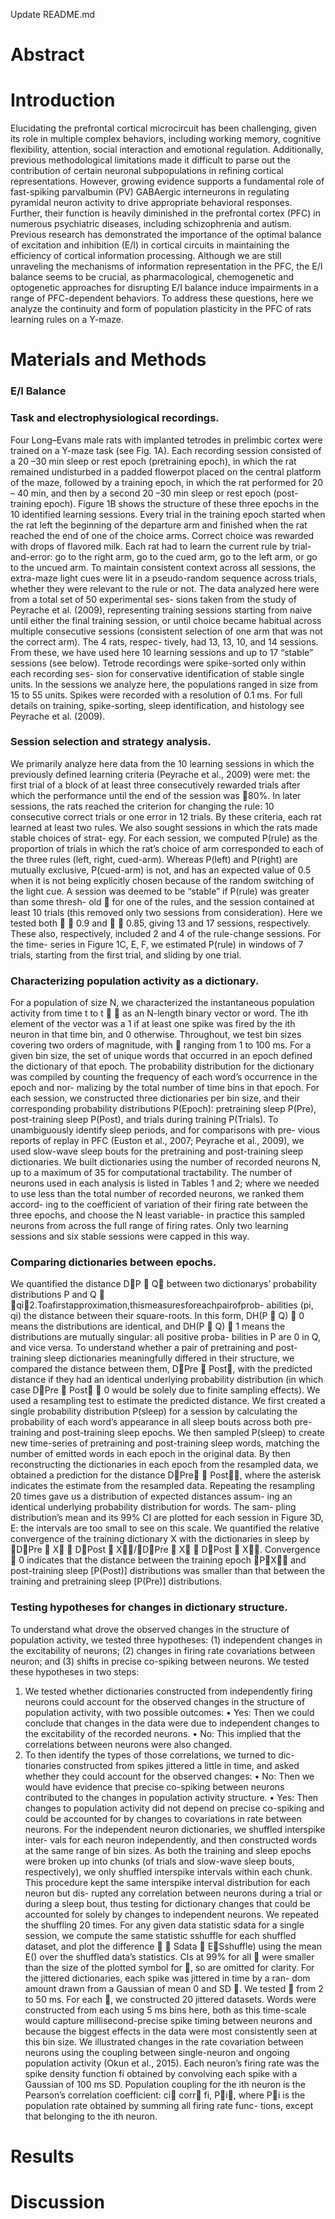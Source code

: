Update README.md

# Abstract 
 
 
# Introduction

Elucidating the prefrontal cortical microcircuit has been challenging, given its role in multiple complex behaviors, including working memory, cognitive flexibility, attention, social interaction and emotional regulation. Additionally, previous methodological limitations made it difficult to parse out the contribution of certain neuronal subpopulations in refining cortical representations. However, growing evidence supports a fundamental role of fast-spiking parvalbumin (PV) GABAergic interneurons in regulating pyramidal neuron activity to drive appropriate behavioral responses. Further, their function is heavily diminished in the prefrontal cortex (PFC) in numerous psychiatric diseases, including schizophrenia and autism. Previous research has demonstrated the importance of the optimal balance of excitation and inhibition (E/I) in cortical circuits in maintaining the efficiency of cortical information processing. Although we are still unraveling the mechanisms of information representation in the PFC, the E/I balance seems to be crucial, as pharmacological, chemogenetic and optogenetic approaches for disrupting E/I balance induce impairments in a range of PFC-dependent behaviors. To address these questions, here we analyze the continuity and form of population plasticity in the PFC of rats learning rules on a Y-maze. 

 
# Materials and Methods

### E/I Balance


### Task and electrophysiological recordings. 
Four Long–Evans male rats with implanted tetrodes in prelimbic cortex were trained on a Y-maze task (see Fig. 1A). Each recording session consisted of a 20 –30 min sleep or rest epoch (pretraining epoch), in which the rat remained undisturbed in a padded flowerpot placed on the central platform of the maze, followed by a training epoch, in which the rat performed for 20 – 40 min, and then by a second 20 –30 min sleep or rest epoch (post-training epoch). Figure 1B shows the structure of these three epochs in the 10 identified learning sessions. Every trial in the training epoch started when the rat left the beginning of the departure arm and finished when the rat reached the end of one of the choice arms. Correct choice was rewarded with drops of flavored milk. Each rat had to learn the current rule by trial-and-error: go to the right arm, go to the cued arm, go to the left arm, or go to the uncued arm. To maintain consistent context across all sessions, the extra-maze light cues were lit in a pseudo-random sequence across trials, whether they were relevant to the rule or not.
The data analyzed here were from a total set of 50 experimental ses- sions taken from the study of Peyrache et al. (2009), representing training sessions starting from naive until either the final training session, or until choice became habitual across multiple consecutive sessions (consistent selection of one arm that was not the correct arm). The 4 rats, respec- tively, had 13, 13, 10, and 14 sessions. From these, we have used here 10 learning sessions and up to 17 “stable” sessions (see below). Tetrode recordings were spike-sorted only within each recording ses- sion for conservative identification of stable single units. In the sessions we analyze here, the populations ranged in size from 15 to 55 units. Spikes were recorded with a resolution of 0.1 ms. For full details on training, spike-sorting, sleep identification, and histology see Peyrache et al. (2009).

### Session selection and strategy analysis. 
We primarily analyze here data from the 10 learning sessions in which the previously defined learning criteria (Peyrache et al., 2009) were met: the first trial of a block of at least three consecutively rewarded trials after which the performance until the end of the session was 􏰀80%. In later sessions, the rats reached the criterion for changing the rule: 10 consecutive correct trials or one error in 12 trials. By these criteria, each rat learned at least two rules.
We also sought sessions in which the rats made stable choices of strat- egy. For each session, we computed P(rule) as the proportion of trials in which the rat’s choice of arm corresponded to each of the three rules (left, right, cued-arm). Whereas P(left) and P(right) are mutually exclusive, P(cued-arm) is not, and has an expected value of 0.5 when it is not being explicitly chosen because of the random switching of the light cue. A session was deemed to be “stable” if P(rule) was greater than some thresh- old 􏰍 for one of the rules, and the session contained at least 10 trials (this removed only two sessions from consideration). Here we tested both 􏰍 􏰁 0.9 and 􏰍 􏰁 0.85, giving 13 and 17 sessions, respectively. These also, respectively, included 2 and 4 of the rule-change sessions. For the time- series in Figure 1C, E, F, we estimated P(rule) in windows of 7 trials, starting from the first trial, and sliding by one trial.

### Characterizing population activity as a dictionary. 
For a population of size N, we characterized the instantaneous population activity from time t to t 􏰂 􏰎 as an N-length binary vector or word. The ith element of the vector was a 1 if at least one spike was fired by the ith neuron in that time bin, and 0 otherwise. Throughout, we test bin sizes covering two orders of magnitude, with 􏰎 ranging from 1 to 100 ms. For a given bin size, the set of unique words that occurred in an epoch defined the dictionary of that epoch. The probability distribution for the dictionary was compiled by counting the frequency of each word’s occurrence in the epoch and nor- malizing by the total number of time bins in that epoch.
For each session, we constructed three dictionaries per bin size, and their corresponding probability distributions P(Epoch): pretraining sleep P(Pre), post-training sleep P(Post), and trials during training P(Trials). To unambiguously identify sleep periods, and for comparisons with pre- vious reports of replay in PFC (Euston et al., 2007; Peyrache et al., 2009), we used slow-wave sleep bouts for the pretraining and post-training sleep dictionaries.
We built dictionaries using the number of recorded neurons N, up to a maximum of 35 for computational tractability. The number of neurons used in each analysis is listed in Tables 1 and 2; where we needed to use less than the total number of recorded neurons, we ranked them accord- ing to the coefficient of variation of their firing rate between the three epochs, and choose the N least variable- in practice this sampled neurons from across the full range of firing rates. Only two learning sessions and six stable sessions were capped in this way.

### Comparing dictionaries between epochs. 
We quantified the distance D􏰃P 􏰓 Q􏰄 between two dictionarys’ probability distributions P and Q 􏰈 􏰕qi􏰄2.Toafirstapproximation,thismeasuresforeachpairofprob- abilities (pi, qi) the distance between their square-roots. In this form, DH(P 􏰓 Q) 􏰁 0 means the distributions are identical, and DH(P 􏰓 Q) 􏰁 1 means the distributions are mutually singular: all positive proba- bilities in P are 0 in Q, and vice versa.
To understand whether a pair of pretraining and post-training sleep dictionaries meaningfully differed in their structure, we compared the distance between them, D􏰃Pre 􏰓 Post􏰄, with the predicted distance if they had an identical underlying probability distribution (in which case D􏰃Pre 􏰓 Post􏰄 􏰀 0 would be solely due to finite sampling effects). We used a resampling test to estimate the predicted distance. We first created a single probability distribution P(sleep) for a session by calculating the probability of each word’s appearance in all sleep bouts across both pre- training and post-training sleep epochs. We then sampled P(sleep) to create new time-series of pretraining and post-training sleep words, matching the number of emitted words in each epoch in the original data. By then reconstructing the dictionaries in each epoch from the resampled data, we obtained a prediction for the distance D􏰃Pre􏰗 􏰓 Post􏰗􏰄, where the asterisk indicates the estimate from the resampled data. Repeating the resampling 20 times gave us a distribution of expected distances assum- ing an identical underlying probability distribution for words. The sam- pling distribution’s mean and its 99% CI are plotted for each session in Figure 3D, E: the intervals are too small to see on this scale.
We quantified the relative convergence of the training dictionary X with the dictionaries in sleep by 􏰅D􏰃Pre 􏰓 X􏰄 􏰈 D􏰃Post 􏰓 X􏰄􏰆/􏰅D􏰃Pre 􏰓 X􏰄 􏰂 D􏰃Post 􏰓 X􏰄􏰆. Convergence 􏰀 0 indicates that the distance between the training epoch 􏰅P􏰃X􏰄􏰆 and post-training sleep [P(Post)] distributions was smaller than that between the training and pretraining sleep [P(Pre)] distributions.

### Testing hypotheses for changes in dictionary structure. 
To understand what drove the observed changes in the structure of population activity, we tested three hypotheses: (1) independent changes in the excitability of neurons; (2) changes in firing rate covariations between neuron; and (3) shifts in precise co-spiking between neurons. We tested these hypotheses in two steps:
1. We tested whether dictionaries constructed from independently firing neurons could account for the observed changes in the structure of population activity, with two possible outcomes:
• Yes: Then we could conclude that changes in the data were due to independent changes to the excitability of the recorded neurons.
• No: This implied that the correlations between neurons were also changed.
2. To then identify the types of those correlations, we turned to dic- tionaries constructed from spikes jittered a little in time, and asked whether they could account for the observed changes:
• No: Then we would have evidence that precise co-spiking between neurons contributed to the changes in population activity structure.
• Yes: Then changes to population activity did not depend on precise co-spiking and could be accounted for by changes to covariations in rate between neurons.
For the independent neuron dictionaries, we shuffled interspike inter- vals for each neuron independently, and then constructed words at the same range of bin sizes. As both the training and sleep epochs were broken up into chunks (of trials and slow-wave sleep bouts, respectively), we only shuffled interspike intervals within each chunk. This procedure kept the same interspike interval distribution for each neuron but dis- rupted any correlation between neurons during a trial or during a sleep bout, thus testing for dictionary changes that could be accounted for solely by changes to independent neurons. We repeated the shuffling 20 times.
For any given data statistic sdata for a single session, we compute the same statistic sshuffle for each shuffled dataset, and plot the difference 􏰎 􏰁 Sdata 􏰈 E􏰃Sshuffle) using the mean E() over the shuffled data’s statistics. CIs at 99% for all 􏰎 were smaller than the size of the plotted symbol for 􏰎, so are omitted for clarity.
For the jittered dictionaries, each spike was jittered in time by a ran- dom amount drawn from a Gaussian of mean 0 and SD 􏰏. We tested 􏰏 from 2 to 50 ms. For each 􏰏, we constructed 20 jittered datasets. Words were constructed from each using 5 ms bins here, both as this time-scale would capture millisecond-precise spike timing between neurons and because the biggest effects in the data were most consistently seen at this bin size.
We illustrated changes in the rate covariation between neurons using the coupling between single-neuron and ongoing population activity (Okun et al., 2015). Each neuron’s firing rate was the spike density function fi obtained by convolving each spike with a Gaussian of 100 ms SD. Population coupling for the ith neuron is the Pearson’s correlation coefficient: ci􏰁 corr􏰃 fi, P􏰇i􏰄, where P􏰇i is the population rate obtained by summing all firing rate func- tions, except that belonging to the ith neuron.


# Results

# Discussion

